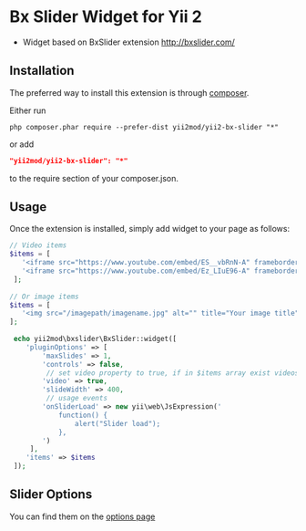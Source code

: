 Bx Slider Widget for Yii 2
=========
- Widget based on BxSlider extension http://bxslider.com/

Installation   
------------

The preferred way to install this extension is through [composer](http://getcomposer.org/download/).

Either run

```
php composer.phar require --prefer-dist yii2mod/yii2-bx-slider "*"
```

or add

```json
"yii2mod/yii2-bx-slider": "*"
```

to the require section of your composer.json.

Usage
------------
Once the extension is installed, simply add widget to your page as follows:

```php
// Video items
$items = [
   '<iframe src="https://www.youtube.com/embed/ES__vbRnN-A" frameborder="0"></iframe>',
   '<iframe src="https://www.youtube.com/embed/Ez_LIuE96-A" frameborder="0"></iframe>'
 ];
 
// Or image items
$items = [
   '<img src="/imagepath/imagename.jpg" alt="" title="Your image title">',
];
 
 echo yii2mod\bxslider\BxSlider::widget([
    'pluginOptions' => [
        'maxSlides' => 1,
        'controls' => false,
         // set video property to true, if in $items array exist videos
        'video' => true,
        'slideWidth' => 400,
         // usage events
        'onSliderLoad' => new yii\web\JsExpression('
            function() {
                alert("Slider load");
            },
        ')
     ],
    'items' => $items 
 ]); 
```

Slider Options 
----------------
You can find them on the [options page](http://bxslider.com/options)
